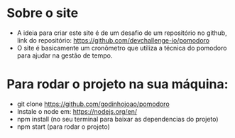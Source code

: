 # Sobre o site
- A ideia para criar este site é de um desafio de um repositório no github, link do repositório: https://github.com/devchallenge-io/pomodoro
- O site é basicamente um cronômetro que utiliza a técnica do pomodoro para ajudar na gestão de tempo.

# Para rodar o projeto na sua máquina: 
- git clone https://github.com/godinhojoao/pomodoro
- Instale o node em: https://nodejs.org/en/
- npm install (no seu terminal para baixar as dependencias do projeto)
- npm start (para rodar o projeto)